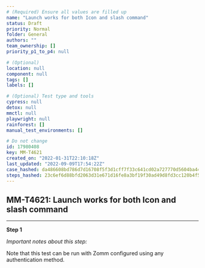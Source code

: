 ```yaml
---
# (Required) Ensure all values are filled up
name: "Launch works for both Icon and slash command"
status: Draft
priority: Normal
folder: General
authors: ""
team_ownership: []
priority_p1_to_p4: null

# (Optional)
location: null
component: null
tags: []
labels: []

# (Optional) Test type and tools
cypress: null
detox: null
mmctl: null
playwright: null
rainforest: []
manual_test_environments: []

# Do not change
id: 17980408
key: MM-T4621
created_on: "2022-01-31T22:10:18Z"
last_updated: "2022-09-09T17:54:22Z"
case_hashed: da486608bd786d7d16708f5f3d1cff7f33c641cd02a727770d5604ba443058a10b0e45b09cc9a673806bd7ed1068ee77
steps_hashed: 23c6ef6d88bfd2063d31e671d16fe8a3bf19f30ad49d8fd3cc120b4f560ef018ae7edc7e1e8c6508b1d986f348ddcb3f
---
```


<!-- (Auto-generated) Based on frontmatter's "key" and "name" -->

## MM-T4621: Launch works for both Icon and slash command

---

**Step 1**

_Important notes about this step:_

Note that this test can be run with Zomm configured using any authentication method.

